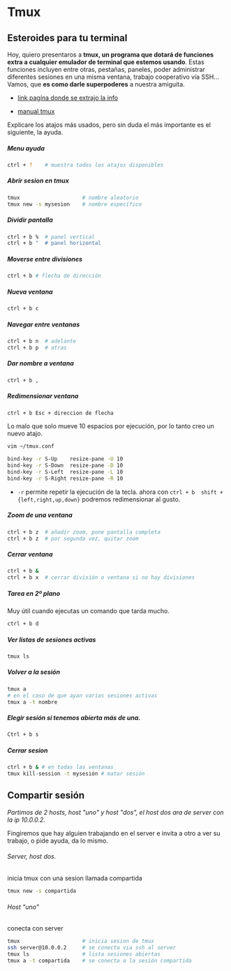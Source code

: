 # Tmux

## Esteroides para tu terminal

Hoy, quiero presentaros a **tmux, un programa que dotará de funciones extra a cualquier emulador de terminal que estemos usando**.
Estas funciones incluyen entre otras, pestañas, paneles, poder administrar diferentes sesiones en una misma ventana, trabajo cooperativo vía SSH… Vamos, que **es como darle superpoderes** a nuestra amiguita.

- [link pagína donde se extrajo la info](http://www.sromero.org/wiki/linux/aplicaciones/tmux)

- [manual tmux](http://man.openbsd.org/OpenBSD-current/man1/tmux.1)



Explicare los atajos más usados, pero sin duda el más importante es el siguiente, la ayuda.

##### Menu ayuda

```bash
ctrl + ?	# muestra todos los atajos disponibles
```



##### Abrir sesion en tmux

```bash
tmux					# nombre aleatorio
tmux new -s mysesion	# nombre específico
```



##### Dividir pantalla

```bash
ctrl + b %	# panel vertical
ctrl + b "	# panel horizontal
```

##### Moverse entre divisiones

```bash
ctrl + b # flecha de dirección
```

##### Nueva ventana

```bash
ctrl + b c
```

##### Navegar entre ventanas

```bash
ctrl + b n	# adelante
ctrl + b p	# atras
```

##### Dar nombre a ventana

```bash
ctrl + b ,
```



##### Redimensionar ventana

```bash
ctrl + b Esc + direccion de flecha
```
Lo malo que solo mueve 10 espacios por ejecución, por lo tanto creo un nuevo atajo.

```bash  
vim ~/tmux.conf

bind-key -r S-Up    resize-pane -U 10
bind-key -r S-Down  resize-pane -D 10
bind-key -r S-Left  resize-pane -L 10
bind-key -r S-Right resize-pane -R 10
``` 
- `-r` permite repetir la ejecución de la tecla.
ahora con `ctrl + b  shift + {left,right,up,down}` podremos redimensionar al gusto.  


##### Zoom de una ventana

```bash
ctrl + b z	# añadir zoom, pone pantalla completa
ctrl + b z	# por segunda vez, quitar zoom
```



##### Cerrar ventana 

```bash
ctrl + b &
ctrl + b x	# cerrar división o ventana si no hay divisiones
```



##### Tarea en 2º plano

Muy útil cuando ejecutas un comando que tarda mucho.

```bash
ctrl + b d
```



##### Ver listas de sesiones activas

```bash
tmux ls
```

##### Volver a la sesión 

```bash
tmux a
# en el caso de que ayan varias sesiones activas
tmux a -t nombre 
```

#####  Elegir sesión si tenemos abierta más de una. 

```bash
Ctrl + b s
```



##### Cerrar sesion 

```bash
ctrl + b & # en todas las ventanas
tmux kill-session -t mysesión # matar sesión
```



## Compartir sesión

*Partimos de 2 hosts, host "uno" y host "dos", el host dos ara de server con la ip 10.0.0.2.*

Fingiremos que hay alguien trabajando en el server e invita a otro a ver su trabajo, o pide ayuda, da lo mismo.



###### Server, host dos.

inicia tmux con una sesion llamada compartida

```bash
tmux new -s compartida
```



 ###### Host "uno" 

conecta con server

```bash
tmux					# inicia sesion de tmux
ssh server@10.0.0.2		# se conecta via ssh al server
tmux ls					# lista sesiones abiertas
tmux a -t compartida	# se conecta a la sesión compartida
```

